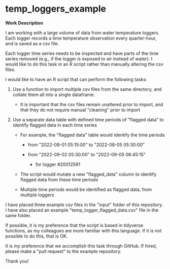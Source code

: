 # temp_loggers_example

**Work Description**

I am working with a large volume of data from water temperature loggers. Each logger records a time temperature observation every quarter-hour, and is saved as a csv file.

Each logger time series needs to be inspected and have parts of the time series removed (e.g., if the logger is exposed to air instead of water). I would like to do this task in an R script rather than manually altering the csv files.

I would like to have an R script that can perform the following tasks:

1.  Use a function to import multiple csv files from the same directory, and collate them all into a single dataframe.

    -   It is important that the csv files remain unaltered prior to import, and that they do not require manual "cleaning" prior to import

2.  Use a separate data table with defined time periods of "flagged data" to identify flagged data in each time series

    -   For example, the "flagged data" table would identify the time periods

        -   from "2022-08-01 05:15:00" to "2022-08-05 05:30:00"

        -   from "2022-09-02 05:30:00" to "2022-09-05 06:45:15"

            -   for logger #20012591

    -    The script would mutate a new "flagged_data" column to identify flagged data from these time periods

    -   Multiple time periods would be identified as flagged data, from multiple loggers

I have placed three example csv files in the "input" folder of this repository. I have also placed an example "temp_logger_flagged_data.csv" file in the same folder.

If possible, it is my preference that the script is based in tidyverse functions, as my colleagues are more familiar with this language. If it is not possible to do this, that is OK.

It is my preference that we accomplish this task through GitHub. If hired, please make a "pull request" to the example repository.

Thank you!

